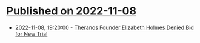 # [Published on 2022-11-08](index.md)

* [2022-11-08, 19:20:00](https://news.slashdot.org/story/22/11/08/1059242/theranos-founder-elizabeth-holmes-denied-bid-for-new-trial?utm_source=rss1.0mainlinkanon&utm_medium=feed) - [Theranos Founder Elizabeth Holmes Denied Bid for New Trial](https://news.slashdot.org/story/22/11/08/1059242/theranos-founder-elizabeth-holmes-denied-bid-for-new-trial?utm_source=rss1.0mainlinkanon&utm_medium=feed)
